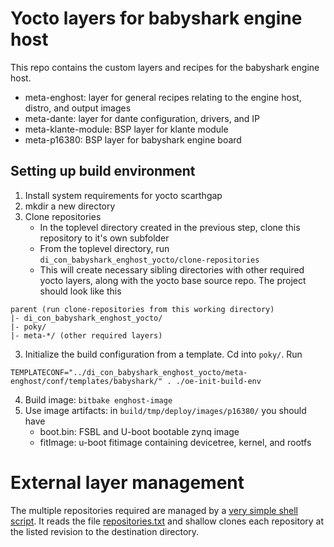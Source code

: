 # Yocto layers for babyshark engine host

This repo contains the custom layers and recipes for the babyshark engine host.

- meta-enghost: layer for general recipes relating to the engine host, distro, and output images
- meta-dante: layer for dante configuration, drivers, and IP
- meta-klante-module: BSP layer for klante module
- meta-p16380: BSP layer for babyshark engine board


## Setting up build environment
1. Install system requirements for yocto scarthgap
2. mkdir a new directory
2. Clone repositories
    - In the toplevel directory created in the previous step, clone this
      repository to it's own subfolder
    - From the toplevel directory, run
      `di_con_babyshark_enghost_yocto/clone-repositories`
    - This will create necessary sibling directories with other required yocto
      layers, along with the yocto base source repo.
The project should look like this
```
parent (run clone-repositories from this working directory)
|- di_con_babyshark_enghost_yocto/
|- poky/
|- meta-*/ (other required layers)
```
3. Initialize the build configuration from a template. Cd into `poky/`. Run
```console
TEMPLATECONF="../di_con_babyshark_enghost_yocto/meta-enghost/conf/templates/babyshark/" . ./oe-init-build-env
```
4. Build image: `bitbake enghost-image`
5. Use image artifacts: in `build/tmp/deploy/images/p16380/` you should have
    - boot.bin: FSBL and U-boot bootable zynq image
    - fitImage: u-boot fitimage containing devicetree, kernel, and rootfs

# External layer management
The multiple repositories required are managed by a [very simple shell script](./clone-repositories).
It reads the file [repositories.txt](./repositories.txt) and shallow clones
each repository at the listed revision to the destination directory.
